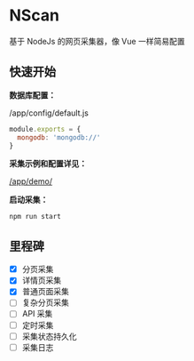 # NScan

基于 NodeJs 的网页采集器，像 Vue 一样简易配置

## 快速开始

**数据库配置：**

/app/config/default.js

```javascript
module.exports = {
  mongodb: 'mongodb://'
}
```

**采集示例和配置详见：**

[/app/demo/](/app/demo/)

**启动采集：**

```shell
npm run start
```

## 里程碑

- [x] 分页采集
- [x] 详情页采集
- [x] 普通页面采集
- [ ] 复杂分页采集
- [ ] API 采集
- [ ] 定时采集
- [ ] 采集状态持久化
- [ ] 采集日志